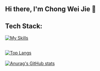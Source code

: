 ## Hi there, I'm Chong Wei Jie 👋

## Tech Stack:
[![My Skills](https://skillicons.dev/icons?i=c,cpp,html,css,sass,js,java,ruby,rails,bootstrap,tailwind,react,sqlite,mysql,insomnia&perline=10)](https://skillicons.dev)<br><br>

[![Top Langs](https://github-readme-stats.vercel.app/api/top-langs/?username=Cwjiee&layout=compact&theme=tokyonight&hide=c++,cmake)](https://github.com/anuraghazra/github-readme-stats)<br><br>
[![Anurag's GitHub stats](https://github-readme-stats.vercel.app/api?username=Cwjiee&count_private=true&theme=tokyonight)](https://github.com/anuraghazra/github-readme-stats)



